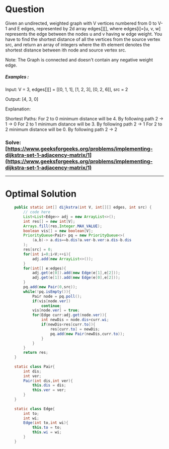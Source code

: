 # Question  

Given an undirected, weighted graph with V vertices numbered from 0 to V-1 and E edges, represented by 2d array edges[][], where edges[i]=[u, v, w] represents the edge between the nodes u and v having w edge weight.
You have to find the shortest distance of all the vertices from the source vertex src, and return an array of integers where the ith element denotes the shortest distance between ith node and source vertex src.

Note: The Graph is connected and doesn't contain any negative weight edge.



##### Examples :

Input: V = 3, edges[][] = [[0, 1, 1], [1, 2, 3], [0, 2, 6]], src = 2

Output: [4, 3, 0]

Explanation:

Shortest Paths:
For 2 to 0 minimum distance will be 4. By following path 2 -> 1 -> 0
For 2 to 1 minimum distance will be 3. By following path 2 -> 1
For 2 to 2 minimum distance will be 0. By following path 2 -> 2




### Solve: [https://www.geeksforgeeks.org/problems/implementing-dijkstra-set-1-adjacency-matrix/1](https://www.geeksforgeeks.org/problems/implementing-dijkstra-set-1-adjacency-matrix/1)

*** 

# Optimal Solution 

``` java
    public static int[] dijkstra(int V, int[][] edges, int src) {
        // code here
        List<List<Edge>> adj = new ArrayList<>();
        int res[] = new int[V];
        Arrays.fill(res,Integer.MAX_VALUE);
        boolean vis[] = new boolean[V];
        PriorityQueue<Pair> pq = new PriorityQueue<>(
            (a,b)-> a.dis==b.dis?a.ver-b.ver:a.dis-b.dis    
        );
        res[src] = 0;
        for(int i=0;i<V;++i){
            adj.add(new ArrayList<>());
        }
        for(int[] e:edges){
            adj.get(e[0]).add(new Edge(e[1],e[2]));
            adj.get(e[1]).add(new Edge(e[0],e[2]));
        }
        pq.add(new Pair(0,src));
        while(!pq.isEmpty()){
            Pair node = pq.poll();
            if(vis[node.ver])
                continue;
            vis[node.ver] = true;
            for(Edge curr:adj.get(node.ver)){
                int newDis = node.dis+curr.wi;
                if(newDis<res[curr.to]){
                    res[curr.to] = newDis;
                    pq.add(new Pair(newDis,curr.to));
                }
            }
        }
        return res;
    }
    
    static class Pair{
        int dis;
        int ver;
        Pair(int dis,int ver){
            this.dis = dis;
            this.ver = ver;
        }
    }
    
    static class Edge{
        int to;
        int wi;
        Edge(int to,int wi){
            this.to = to;
            this.wi = wi;
        }
    }
```